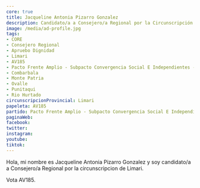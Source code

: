 ```yaml
---
core: true
title: Jacqueline Antonia Pizarro Gonzalez
description: Candidato/a a Consejero/a Regional por la Circunscripción de Limari
image: /media/ad-profile.jpg
tags:
- CORE
- Consejero Regional
- Apruebo Dignidad
- Limari
- AV185
- Pacto Frente Amplio - Subpacto Convergencia Social E Independientes - Independientes
- Combarbala
- Monte Patria
- Ovalle
- Punitaqui
- Rio Hurtado
circunscripcionProvincial: Limari
papeleta: AV185
partido: Pacto Frente Amplio - Subpacto Convergencia Social E Independientes - Independientes
paginaWeb:
facebook:
twitter:
instagram:
youtube:
tiktok:
---
```

Hola, mi nombre es Jacqueline Antonia Pizarro Gonzalez y soy candidato/a a Consejero/a Regional por la circunscripcion de Limari.

Vota AV185.
